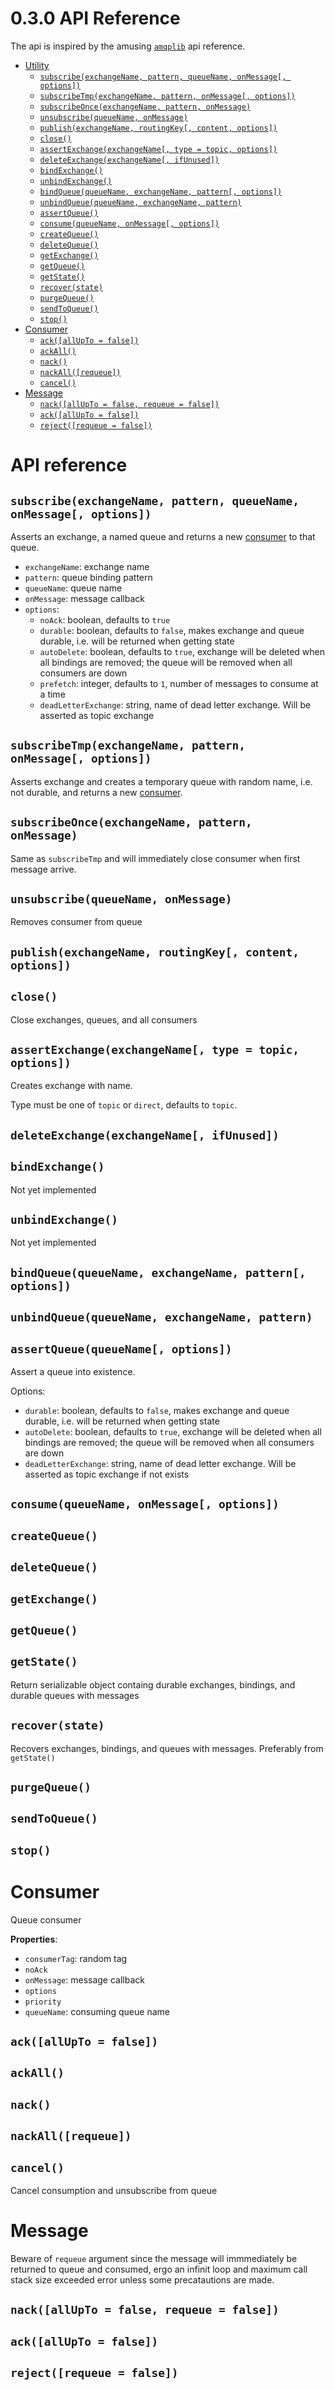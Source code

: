 <!-- version -->
# 0.3.0 API Reference
<!-- versionstop -->

The api is inspired by the amusing [`amqplib`](https://github.com/squaremo/amqp.node) api reference.

<!-- toc -->

- [Utility](#utility)
  - [`subscribe(exchangeName, pattern, queueName, onMessage[, options])`](#subscribeexchangename-pattern-queuename-onmessage-options)
  - [`subscribeTmp(exchangeName, pattern, onMessage[, options])`](#subscribetmpexchangename-pattern-onmessage-options)
  - [`subscribeOnce(exchangeName, pattern, onMessage)`](#subscribeonceexchangename-pattern-onmessage)
  - [`unsubscribe(queueName, onMessage)`](#unsubscribequeuename-onmessage)
  - [`publish(exchangeName, routingKey[, content, options])`](#publishexchangename-routingkey-content-options)
  - [`close()`](#close)
  - [`assertExchange(exchangeName[, type = topic, options])`](#assertexchangeexchangename-type--topic-options)
  - [`deleteExchange(exchangeName[, ifUnused])`](#deleteexchangeexchangename-ifunused)
  - [`bindExchange()`](#bindexchange)
  - [`unbindExchange()`](#unbindexchange)
  - [`bindQueue(queueName, exchangeName, pattern[, options])`](#bindqueuequeuename-exchangename-pattern-options)
  - [`unbindQueue(queueName, exchangeName, pattern)`](#unbindqueuequeuename-exchangename-pattern)
  - [`assertQueue()`](#assertqueue)
  - [`consume(queueName, onMessage[, options])`](#consumequeuename-onmessage-options)
  - [`createQueue()`](#createqueue)
  - [`deleteQueue()`](#deletequeue)
  - [`getExchange()`](#getexchange)
  - [`getQueue()`](#getqueue)
  - [`getState()`](#getstate)
  - [`recover(state)`](#recoverstate)
  - [`purgeQueue()`](#purgequeue)
  - [`sendToQueue()`](#sendtoqueue)
  - [`stop()`](#stop)
- [Consumer](#consumer)
  - [`ack([allUpTo = false])`](#ackallupto--false)
  - [`ackAll()`](#ackall)
  - [`nack()`](#nack)
  - [`nackAll([requeue])`](#nackallrequeue)
  - [`cancel()`](#cancel)
- [Message](#message)
  - [`nack([allUpTo = false, requeue = false])`](#nackallupto--false-requeue--false)
  - [`ack([allUpTo = false])`](#ackallupto--false)
  - [`reject([requeue = false])`](#rejectrequeue--false)

<!-- tocstop -->

# API reference

## `subscribe(exchangeName, pattern, queueName, onMessage[, options])`
Asserts an exchange, a named queue and returns a new [consumer](#consumer) to that queue.

- `exchangeName`: exchange name
- `pattern`: queue binding pattern
- `queueName`: queue name
- `onMessage`: message callback
- `options`:
  - `noAck`: boolean, defaults to `true`
  - `durable`: boolean, defaults to `false`, makes exchange and queue durable, i.e. will be returned when getting state
  - `autoDelete`: boolean, defaults to `true`, exchange will be deleted when all bindings are removed; the queue will be removed when all consumers are down
  - `prefetch`: integer, defaults to `1`, number of messages to consume at a time
  - `deadLetterExchange`: string, name of dead letter exchange. Will be asserted as topic exchange

## `subscribeTmp(exchangeName, pattern, onMessage[, options])`
Asserts exchange and creates a temporary queue with random name, i.e. not durable, and returns a new [consumer](#consumer).

## `subscribeOnce(exchangeName, pattern, onMessage)`
Same as `subscribeTmp` and will immediately close consumer when first message arrive.

## `unsubscribe(queueName, onMessage)`
Removes consumer from queue

## `publish(exchangeName, routingKey[, content, options])`

## `close()`
Close exchanges, queues, and all consumers

## `assertExchange(exchangeName[, type = topic, options])`
Creates exchange with name.

Type must be one of `topic` or `direct`, defaults to `topic`.

## `deleteExchange(exchangeName[, ifUnused])`

## `bindExchange()`
Not yet implemented

## `unbindExchange()`
Not yet implemented

## `bindQueue(queueName, exchangeName, pattern[, options])`
## `unbindQueue(queueName, exchangeName, pattern)`

## `assertQueue(queueName[, options])`

Assert a queue into existence.

Options:
- `durable`: boolean, defaults to `false`, makes exchange and queue durable, i.e. will be returned when getting state
- `autoDelete`: boolean, defaults to `true`, exchange will be deleted when all bindings are removed; the queue will be removed when all consumers are down
- `deadLetterExchange`: string, name of dead letter exchange. Will be asserted as topic exchange if not exists

## `consume(queueName, onMessage[, options])`
## `createQueue()`
## `deleteQueue()`

## `getExchange()`
## `getQueue()`

## `getState()`
Return serializable object containg durable exchanges, bindings, and durable queues with messages

## `recover(state)`
Recovers exchanges, bindings, and queues with messages. Preferably from `getState()`

## `purgeQueue()`
## `sendToQueue()`
## `stop()`

# Consumer

Queue consumer

**Properties**:
- `consumerTag`: random tag
- `noAck`
- `onMessage`: message callback
- `options`
- `priority`
- `queueName`: consuming queue name

## `ack([allUpTo = false])`
## `ackAll()`
## `nack()`
## `nackAll([requeue])`
## `cancel()`
Cancel consumption and unsubscribe from queue

# Message
Beware of `requeue` argument since the message will immmediately be returned to queue and consumed, ergo an infinit loop and maximum call stack size exceeded error unless some precatautions are made.

## `nack([allUpTo = false, requeue = false])`

## `ack([allUpTo = false])`
## `reject([requeue = false])`

